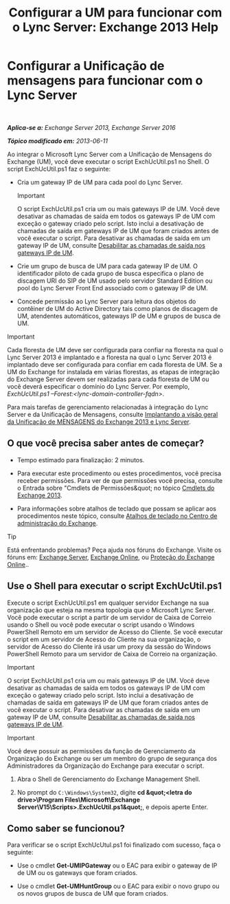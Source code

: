 ﻿---
title: 'Configurar a UM para funcionar com o Lync Server: Exchange 2013 Help'
TOCTitle: Configurar a Unificação de mensagens para funcionar com o Lync Server
ms:assetid: 29bdddbf-75d5-4c92-988e-c8506ecc7a1c
ms:mtpsurl: https://technet.microsoft.com/pt-br/library/JJ966276(v=EXCHG.150)
ms:contentKeyID: 52058805
ms.date: 05/22/2018
mtps_version: v=EXCHG.150
ms.translationtype: MT
---

# Configurar a Unificação de mensagens para funcionar com o Lync Server

 

_**Aplica-se a:** Exchange Server 2013, Exchange Server 2016_

_**Tópico modificado em:** 2013-06-11_

Ao integrar o Microsoft Lync Server com a Unificação de Mensagens do Exchange (UM), você deve executar o script ExchUcUtil.ps1 no Shell. O script ExchUcUtil.ps1 faz o seguinte:

  - Cria um gateway IP de UM para cada pool do Lync Server.
    

    > [!IMPORTANT]
    > O script ExchUcUtil.ps1 cria um ou mais gateways IP de UM. Você deve desativar as chamadas de saída em todos os gateways IP de UM com exceção o gateway criado pelo script. Isto inclui a desativação de chamadas de saída em gateways IP de UM que foram criados antes de você executar o script. Para desativar as chamadas de saída em um gateway IP de UM, consulte <A href="https://docs.microsoft.com/pt-br/exchange/voice-mail-unified-messaging/set-up-client-voice-mail-features/disable-outgoing-calls-on-um-ip-gateways">Desabilitar as chamadas de saída nos gateways IP de UM</A>.



  - Crie um grupo de busca de UM para cada gateway IP de UM. O identificador piloto de cada grupo de busca especifica o plano de discagem URI do SIP de UM usado pelo servidor Standard Edition ou pool do Lync Server Front End associado com o gateway IP de UM.

  - Concede permissão ao Lync Server para leitura dos objetos do contêiner de UM do Active Directory tais como planos de discagem de UM, atendentes automáticos, gateways IP de UM e grupos de busca de UM.


> [!IMPORTANT]
> Cada floresta de UM deve ser configurada para confiar na floresta na qual o Lync Server 2013 é implantado e a floresta na qual o Lync Server 2013 é implantado deve ser configurada para confiar em cada floresta de UM. Se a UM do Exchange for instalada em várias florestas, as etapas de integração do Exchange Server devem ser realizadas para cada floresta de UM ou você deverá especificar o domínio do Lync Server. Por exemplo, <EM>ExchUcUtil.ps1 –Forest:&lt;lync-domain-controller-fqdn&gt;</EM>.



Para mais tarefas de gerenciamento relacionadas à integração do Lync Server e da Unificação de Mensagens, consulte [Implantando a visão geral da Unificação de MENSAGENS do Exchange 2013 e Lync Server](deploying-exchange-2013-um-and-lync-server-overview-exchange-2013-help.md).

## O que você precisa saber antes de começar?

  - Tempo estimado para finalização: 2 minutos.

  - Para executar este procedimento ou estes procedimentos, você precisa receber permissões. Para ver de que permissões você precisa, consulte o Entrada sobre "Cmdlets de Permissões\&quot; no tópico [Cmdlets do Exchange 2013](https://technet.microsoft.com/pt-br/library/bb124413\(v=exchg.150\)).

  - Para informações sobre atalhos de teclado que possam se aplicar aos procedimentos neste tópico, consulte [Atalhos de teclado no Centro de administração do Exchange](keyboard-shortcuts-in-the-exchange-admin-center-exchange-online-protection-help.md).


> [!TIP]
> Está enfrentando problemas? Peça ajuda nos fóruns do Exchange. Visite os fóruns em: <A href="https://go.microsoft.com/fwlink/p/?linkid=60612">Exchange Server</A>, <A href="https://go.microsoft.com/fwlink/p/?linkid=267542">Exchange Online</A>, ou <A href="https://go.microsoft.com/fwlink/p/?linkid=285351">Proteção do Exchange Online</A>..



## Use o Shell para executar o script ExchUcUtil.ps1

Execute o script ExchUcUtil.ps1 em qualquer servidor Exchange na sua organização que esteja na mesma topologia que o Microsoft Lync Server. Você pode executar o script a partir de um servidor de Caixa de Correio usando o Shell ou você pode executar o script usando o Windows PowerShell Remoto em um servidor de Acesso do Cliente. Se você executar o script em um servidor de Acesso do Cliente na sua organização, o servidor de Acesso do Cliente irá usar um proxy da sessão do Windows PowerShell Remoto para um servidor de Caixa de Correio na organização.


> [!IMPORTANT]
> O script ExchUcUtil.ps1 cria um ou mais gateways IP de UM. Você deve desativar as chamadas de saída em todos os gateways IP de UM com exceção o gateway criado pelo script. Isto inclui a desativação de chamadas de saída em gateways IP de UM que foram criados antes de você executar o script. Para desativar as chamadas de saída em um gateway IP de UM, consulte <A href="https://docs.microsoft.com/pt-br/exchange/voice-mail-unified-messaging/set-up-client-voice-mail-features/disable-outgoing-calls-on-um-ip-gateways">Desabilitar as chamadas de saída nos gateways IP de UM</A>.




> [!IMPORTANT]
> Você deve possuir as permissões da função de Gerenciamento da Organização do Exchange ou ser um membro do grupo de segurança dos Administradores da Organização do Exchange para executar o script.



1.  Abra o Shell de Gerenciamento do Exchange Management Shell.

2.  No prompt do `C:\Windows\System32`, digite **cd \&quot;\<letra do drive\>\\Program Files\\Microsoft\\Exchange Server\\V15\\Scripts\>.ExchUcUtil.ps1\&quot;**, e depois aperte Enter.

## Como saber se funcionou?

Para verificar se o script ExchUcUtul.ps1 foi finalizado com sucesso, faça o seguinte:

  - Use o cmdlet **Get-UMIPGateway** ou o EAC para exibir o gateway de IP de UM ou os gateways que foram criados.

  - Use o cmdlet **Get-UMHuntGroup** ou o EAC para exibir o novo grupo ou os novos grupos de busca de UM que foram criados.

